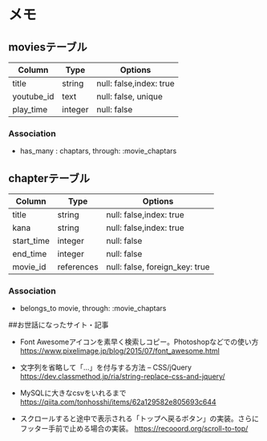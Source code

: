 # メモ

## moviesテーブル
|Column|Type|Options|
|------|----|-------|
|title|string|null: false,index: true|
|youtube_id|text|null: false, unique|
|play_time|integer|null: false|

### Association
- has_many : chaptars, through: :movie_chaptars

## chapterテーブル
|Column|Type|Options|
|------|----|-------|
|title|string|null: false,index: true|
|kana|string|null: false,index: true|
|start_time|integer|null: false|
|end_time|integer|null: false|
|movie_id|references|null: false, foreign_key: true|

### Association
- belongs_to movie, through: :movie_chaptars

##お世話になったサイト・記事
- Font Awesomeアイコンを素早く検索しコピー。Photoshopなどでの使い方
https://www.pixelimage.jp/blog/2015/07/font_awesome.html

- 文字列を省略して「…」を付与する方法 – CSS/jQuery
https://dev.classmethod.jp/ria/string-replace-css-and-jquery/

- MySQLに大きなcsvをいれるまで
https://qiita.com/tonhosshi/items/62a129582e805693c644

- スクロールすると途中で表示される「トップへ戻るボタン」の実装。さらにフッター手前で止める場合の実装。
https://recooord.org/scroll-to-top/